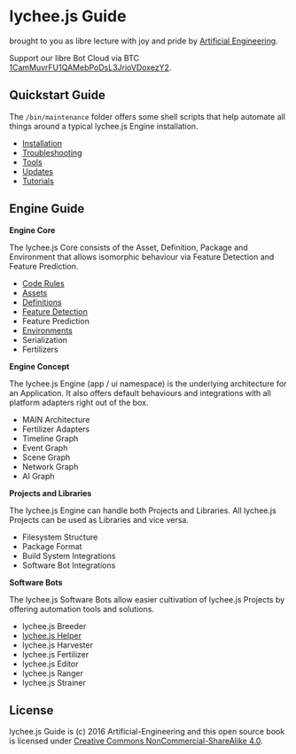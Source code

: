 
# lychee.js Guide

brought to you as libre lecture with joy and pride by [Artificial Engineering](http://artificial.engineering).

Support our libre Bot Cloud via BTC [1CamMuvrFU1QAMebPoDsL3JrioVDoxezY2](bitcoin:1CamMuvrFU1QAMebPoDsL3JrioVDoxezY2?amount=0.5&label=lychee.js%20Support).



## Quickstart Guide

The `/bin/maintenance` folder offers some shell
scripts that help automate all things around a
typical lychee.js Engine installation.

- [Installation](./quickstart/Installation.md)
- [Troubleshooting](./quickstart/Troubleshooting.md)
- [Tools](./quickstart/Tools.md)
- [Updates](./quickstart/Updates.md)
- [Tutorials](./tutorials)



## Engine Guide

**Engine Core**

The lychee.js Core consists of the Asset, Definition,
Package and Environment that allows isomorphic behaviour
via Feature Detection and Feature Prediction.

- [Code Rules](./engine/core/Code-Rules.md)
- [Assets](./engine/core/Assets.md)
- [Definitions](./engine/core/Definitions.md)
- [Feature Detection](./engine/core/Feature-Detection.md)
- Feature Prediction
- [Environments](./engine/core/Environments.md)
- Serialization
- Fertilizers

**Engine Concept**

The lychee.js Engine (app / ui namespace) is the
underlying architecture for an Application. It also
offers default behaviours and integrations with all
platform adapters right out of the box.

- MAIN Architecture
- Fertilizer Adapters
- Timeline Graph
- Event Graph
- Scene Graph
- Network Graph
- AI Graph

**Projects and Libraries**

The lychee.js Engine can handle both Projects and
Libraries. All lychee.js Projects can be used as
Libraries and vice versa.

- Filesystem Structure
- Package Format
- Build System Integrations
- Software Bot Integrations

**Software Bots**

The lychee.js Software Bots allow easier cultivation
of lychee.js Projects by offering automation tools
and solutions.

- lychee.js Breeder
- [lychee.js Helper](./software-bots/lycheejs-helper.md)
- lychee.js Harvester
- lychee.js Fertilizer
- lychee.js Editor
- lychee.js Ranger
- lychee.js Strainer



## License

lychee.js Guide is (c) 2016 Artificial-Engineering and this open source book is licensed under
[Creative Commons NonCommercial-ShareAlike 4.0](https://creativecommons.org/licenses/by-nc-sa/4.0/).

